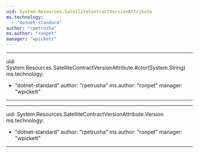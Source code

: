 ```yaml
---
uid: System.Resources.SatelliteContractVersionAttribute
ms.technology: 
  - "dotnet-standard"
author: "rpetrusha"
ms.author: "ronpet"
manager: "wpickett"
---
```


---
uid: System.Resources.SatelliteContractVersionAttribute.#ctor(System.String)
ms.technology: 
  - "dotnet-standard"
author: "rpetrusha"
ms.author: "ronpet"
manager: "wpickett"
---

---
uid: System.Resources.SatelliteContractVersionAttribute.Version
ms.technology: 
  - "dotnet-standard"
author: "rpetrusha"
ms.author: "ronpet"
manager: "wpickett"
---
